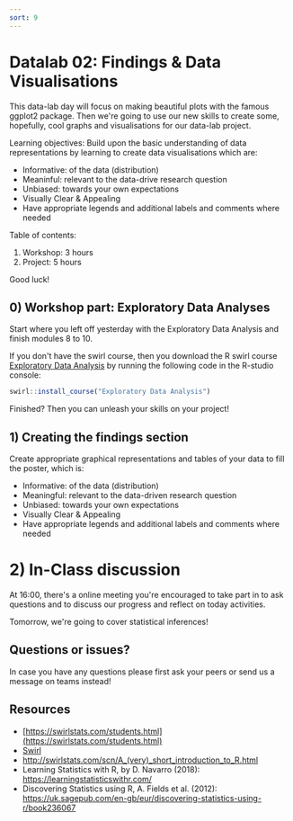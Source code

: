 ```yaml
---
sort: 9
---
```

# Datalab 02: Findings & Data Visualisations

This data-lab day will focus on making beautiful plots with the famous ggplot2 package. Then we're going to use our new skills to create some, hopefully, cool graphs and visualisations for our data-lab project.

Learning objectives:
Build upon the basic understanding of data representations by learning to create data visualisations which are:
- Informative: of the data (distribution)
- Meaninful: relevant to the data-drive research question
- Unbiased: towards your own expectations
- Visually Clear & Appealing
- Have appropriate legends and additional labels and comments where needed

Table of contents:
1. Workshop: 3 hours
2. Project: 5 hours

Good luck!

## 0) Workshop part: Exploratory Data Analyses
Start where you left off yesterday with the Exploratory Data Analysis and finish modules 8 to 10.

If you don't have the swirl course, then you download the R swirl course [Exploratory Data Analysis](https://swirlstats.com/scn/getclean.html) by running the following code in the R-studio console:
```R
swirl::install_course("Exploratory Data Analysis")
```

Finished? Then you can unleash your skills on your project!

## 1) Creating the findings section
Create appropriate graphical representations and tables of your data to fill the poster, which is:
- Informative: of the data (distribution)
- Meaningful: relevant to the data-driven research question
- Unbiased: towards your own expectations
- Visually Clear & Appealing
- Have appropriate legends and additional labels and comments where needed


# 2) In-Class discussion
At 16:00, there's a online meeting you're encouraged to take part in to ask questions and to discuss our progress and reflect on today activities.

Tomorrow, we're going to cover statistical inferences!


## Questions or issues?
In case you have any questions please first ask your peers or send us a message on teams instead!

## Resources
- [https://swirlstats.com/students.html](https://swirlstats.com/students.html)
- [Swirl](https://swirlstats.com/help.html)
- http://swirlstats.com/scn/A_(very)_short_introduction_to_R.html
- Learning Statistics with R, by D. Navarro (2018):  https://learningstatisticswithr.com/  
- Discovering Statistics using R, A. Fields et al. (2012): https://uk.sagepub.com/en-gb/eur/discovering-statistics-using-r/book236067  
